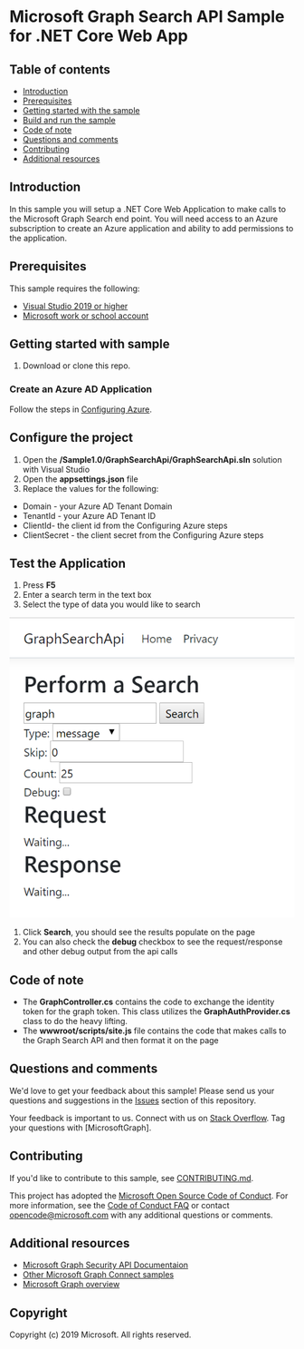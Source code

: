 # Microsoft Graph Search API Sample for .NET Core Web App

## Table of contents

* [Introduction](#introduction)
* [Prerequisites](#prerequisites)
* [Getting started with the sample](#getting-started-with-the-sample)
* [Build and run the sample](#build-and-run-the-sample)
* [Code of note](#code-of-note)
* [Questions and comments](#questions-and-comments)
* [Contributing](#contributing)
* [Additional resources](#additional-resources)

## Introduction

In this sample you will setup a .NET Core Web Application to make calls to the Microsoft Graph Search end point.  You will need access to an Azure subscription to create an Azure application and ability to add permissions to the application.

## Prerequisites

This sample requires the following:  

  * [Visual Studio 2019 or higher](https://www.visualstudio.com/en-us/downloads) 
  * [Microsoft work or school account](https://www.outlook.com) 

## Getting started with sample

 1. Download or clone this repo.

### Create an Azure AD Application

Follow the steps in [Configuring Azure](./ConfigureAzure.md).

## Configure the project

1.  Open the **/Sample1.0/GraphSearchApi/GraphSearchApi.sln** solution with Visual Studio
2.  Open the **appsettings.json** file
3.  Replace the values for the following:

- Domain - your Azure AD Tenant Domain
- TenantId - your Azure AD Tenant ID
- ClientId- the client id from the Configuring Azure steps
- ClientSecret - the client secret from the Configuring Azure steps

## Test the Application

1.  Press **F5**
1.  Enter a search term in the text box
1.  Select the type of data you would like to search

![Enter a search term.](./media/s01_form.png 'Perform a Search')

1.  Click **Search**, you should see the results populate on the page
1.  You can also check the **debug** checkbox to see the request/response and other debug output from the api calls

## Code of note

- The **GraphController.cs** contains the code to exchange the identity token for the graph token.  This class utilizes the **GraphAuthProvider.cs** class to do the heavy lifting.
- The **wwwroot/scripts/site.js** file contains the code that makes calls to the Graph Search API and then format it on the page

## Questions and comments

We'd love to get your feedback about this sample! 
Please send us your questions and suggestions in the [Issues](https://github.com/microsoftgraph/aspnet-connect-rest-sample/issues) section of this repository.

Your feedback is important to us. Connect with us on [Stack Overflow](https://stackoverflow.com/questions/tagged/microsoftgraph).
Tag your questions with [MicrosoftGraph].

## Contributing ##

If you'd like to contribute to this sample, see [CONTRIBUTING.md](CONTRIBUTING.md).

This project has adopted the [Microsoft Open Source Code of Conduct](https://opensource.microsoft.com/codeofconduct/). 
For more information, see the [Code of Conduct FAQ](https://opensource.microsoft.com/codeofconduct/faq/) or contact [opencode@microsoft.com](mailto:opencode@microsoft.com) with any additional questions or comments.

## Additional resources

- [Microsoft Graph Security API Documentaion](https://aka.ms/graphsecuritydocs)
- [Other Microsoft Graph Connect samples](https://github.com/MicrosoftGraph?utf8=%E2%9C%93&query=-Connect)
- [Microsoft Graph overview](https://graph.microsoft.io)

## Copyright
Copyright (c) 2019 Microsoft. All rights reserved.